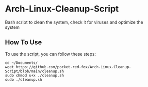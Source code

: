# Arch-Linux-Cleanup-Script

Bash script to clean the system, check it for viruses and optimize the system

## How To Use

To use the script, you can follow these steps:

```
cd ~/Documents/
wget https://github.com/pocket-red-fox/Arch-Linux-Cleanup-Script/blob/main/cleanup.sh
sudo chmod u+x ./cleanup.sh
sudo ./cleanup.sh
```
